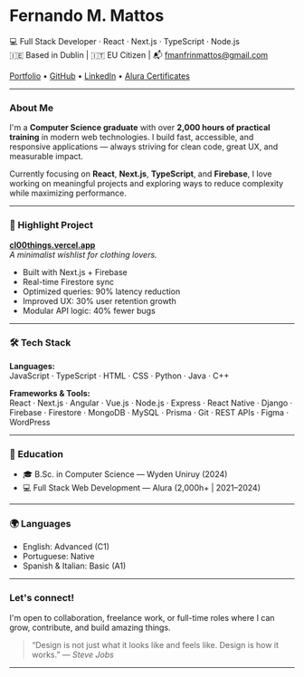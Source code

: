 # Fernando M. Mattos

💻 Full Stack Developer · React · Next.js · TypeScript · Node.js  
🇮🇪 Based in Dublin | 🇮🇹 EU Citizen | 📬 fmanfrinmattos@gmail.com  

[Portfolio](https://fernandommattos.vercel.app) • [GitHub](https://github.com/FernandoMMattos) • [LinkedIn](https://linkedin.com/in/fernandommattos) • [Alura Certificates](https://cursos.alura.com.br/user/f-manfrinm/fullCertificate/f09ee96e7afc347e936539bc88ee9870)

---

### About Me

I'm a **Computer Science graduate** with over **2,000 hours of practical training** in modern web technologies. I build fast, accessible, and responsive applications — always striving for clean code, great UX, and measurable impact.

Currently focusing on **React**, **Next.js**, **TypeScript**, and **Firebase**, I love working on meaningful projects and exploring ways to reduce complexity while maximizing performance.

---

### 🚀 Highlight Project

[**cl00things.vercel.app**](https://cl00things.vercel.app)  
*A minimalist wishlist for clothing lovers.*

- Built with Next.js + Firebase
- Real-time Firestore sync
- Optimized queries: 90% latency reduction
- Improved UX: 30% user retention growth
- Modular API logic: 40% fewer bugs

---

### 🛠️ Tech Stack

**Languages:**  
JavaScript · TypeScript · HTML · CSS · Python · Java · C++

**Frameworks & Tools:**  
React · Next.js · Angular · Vue.js · Node.js · Express · React Native · Django · Firebase · Firestore · MongoDB · MySQL · Prisma · Git · REST APIs · Figma · WordPress

---

### 📄 Education

- 🎓 B.Sc. in Computer Science — Wyden Uniruy (2024)  
- 💻 Full Stack Web Development — Alura (2,000h+ | 2021–2024)

---

### 🌍 Languages

- English: Advanced (C1)  
- Portuguese: Native  
- Spanish & Italian: Basic (A1)

---

### Let's connect!

I'm open to collaboration, freelance work, or full-time roles where I can grow, contribute, and build amazing things.

> “Design is not just what it looks like and feels like. Design is how it works.” — *Steve Jobs*

---


